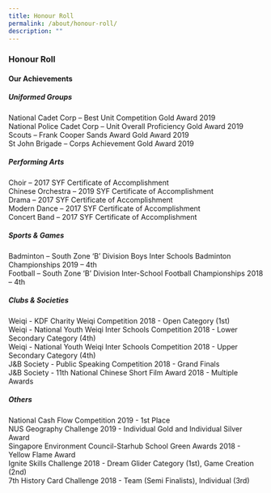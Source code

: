 ```yaml
---
title: Honour Roll
permalink: /about/honour-roll/
description: ""
---
```

### **Honour Roll**

#### **Our Achievements**

##### **Uniformed Groups**


National Cadet Corp – Best Unit Competition Gold Award 2019 <br>
National Police Cadet Corp – Unit Overall Proficiency Gold Award 2019<br>
Scouts – Frank Cooper Sands Award Gold Award 2019<br>
St John Brigade – Corps Achievement Gold Award 2019

##### **Performing Arts**

Choir – 2017 SYF Certificate of Accomplishment<br>
Chinese Orchestra – 2019 SYF Certificate of Accomplishment<br>
Drama – 2017 SYF Certificate of Accomplishment<br>
Modern Dance – 2017 SYF Certificate of Accomplishment<br>
Concert Band – 2017 SYF Certificate of Accomplishment

##### **Sports & Games**

Badminton – South Zone ‘B’ Division Boys Inter Schools Badminton Championships 2019 – 4th<br>
Football – South Zone ‘B’ Division Inter-School Football Championships 2018 – 4th

##### **Clubs & Societies**

Weiqi - KDF Charity Weiqi Competition 2018 - Open Category (1st)<br>
  Weiqi - National Youth Weiqi Inter Schools Competition 2018 - Lower Secondary Category (4th)<br>
Weiqi - National Youth Weiqi Inter Schools Competition 2018 - Upper Secondary Category (4th)<br>
J&B Society - Public Speaking Competition 2018 - Grand Finals<br>
J&B Society - 11th National Chinese Short Film Award 2018 - Multiple Awards

##### **Others**

National Cash Flow Competition 2019 - 1st Place<br>
NUS Geography Challenge 2019 - Individual Gold and Individual Silver Award<br>
Singapore Environment Council-Starhub School Green Awards 2018 - Yellow Flame Award<br>
Ignite Skills Challenge 2018 - Dream Glider Category (1st), Game Creation (2nd)<br>
7th History Card Challenge 2018 - Team (Semi Finalists), Individual (3rd)